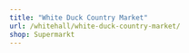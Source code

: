 ```yaml
---
title: "White Duck Country Market"
url: /whitehall/white-duck-country-market/
shop: Supermarkt
---
```

